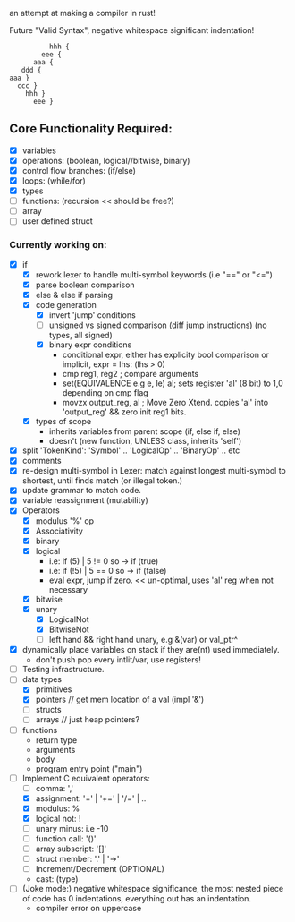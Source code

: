 an attempt at making a compiler in rust!

Future "Valid Syntax", negative whitespace significant indentation!
```
          hhh {
        eee {
      aaa {
   ddd {
aaa }
  ccc } 
    hhh }
      eee }
```

## Core Functionality Required:
- [x] variables
- [x] operations: (boolean, logical//bitwise, binary)
- [x] control flow branches: (if/else)
- [x] loops: (while/for)
- [x] types 
- [ ] functions: (recursion << should be free?)
- [ ] array
- [ ] user defined struct

### Currently working on: 
  - [x] if
    - [x] rework lexer to handle multi-symbol keywords (i.e "==" or "<=")
    - [x] parse boolean comparison 
    - [x]  else & else if parsing
    - [x] code generation
      - [x] invert 'jump' conditions
      - [ ] unsigned vs signed comparison (diff jump instructions) (no types, all signed)
      - [x] binary expr conditions
        - conditional expr, either has explicity bool comparison or implicit, expr = lhs: (lhs > 0)
        - cmp reg1, reg2 ; compare arguments
        - set(EQUIVALENCE e.g e, le) al; sets register 'al' (8 bit) to 1,0 depending on cmp flag
        - movzx output_reg, al ; Move Zero Xtend. copies 'al' into 'output_reg' && zero init reg1 bits.  
    - [x] types of scope
      - inherits variables from parent scope (if, else if, else) 
      - doesn't (new function, UNLESS class, inherits 'self')
  - [x] split 'TokenKind': 'Symbol' .. 'LogicalOp' .. 'BinaryOp' .. etc
  - [x] comments
  - [x] re-design multi-symbol in Lexer: match against longest multi-symbol to shortest, until finds match (or illegal token.) 
  - [x] update grammar to match code. 
  - [x] variable reassignment (mutability)
  - [x] Operators
    - [x] modulus '%' op
    - [x] Associativity
    - [x] binary
    - [x] logical
      - i.e: if (5)  | 5 != 0 so -> if (true) 
      - i.e: if (!5) | 5 == 0 so -> if (false)  
      - eval expr, jump if zero. << un-optimal, uses 'al' reg when not necessary
    - [x] bitwise
    - [x] unary
      - [x] LogicalNot
      - [x] BitwiseNot
      - [ ] left hand && right hand unary, e.g &(var) or val_ptr^
  - [x] dynamically place variables on stack if they are(nt) used immediately. 
    - don't push pop every intlit/var, use registers! 
  - [ ] Testing infrastructure.
  - [ ] data types
    - [x] primitives
    - [x] pointers // get mem location of a val (impl '&')
    - [ ] structs
    - [ ] arrays // just heap pointers?
  - [ ] functions
    - return type
    - arguments 
    - body
    - program entry point ("main")
  - [ ] Implement C equivalent operators:
    - [ ] comma: ','
    - [x] assignment: '=' | '+=' | '/=' | .. 
    - [x] modulus: %
    - [x] logical not: !
    - [ ] unary minus: i.e -10
    - [ ] function call: '()'
    - [ ] array subscript: '[]'
    - [ ] struct member: '.' | '->'
    - [ ] Increment/Decrement (OPTIONAL)
    - cast: (type)
  - [ ] (Joke mode:) negative whitespace significance, the most nested piece of code has 0 indentations,    everything out has an indentation.
    - compiler error on uppercase


